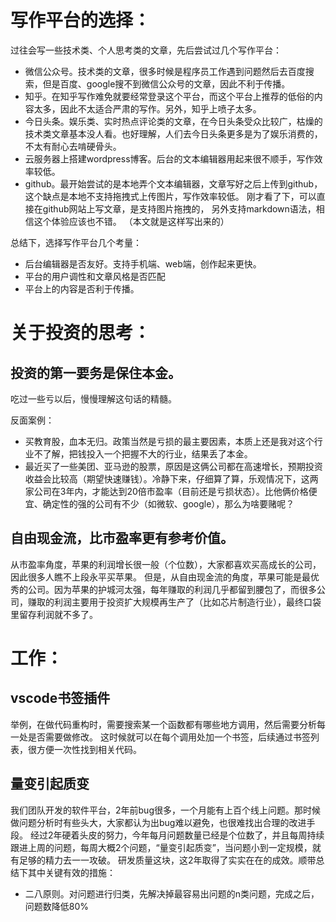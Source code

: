 # 写作平台的选择：

过往会写一些技术类、个人思考类的文章，先后尝试过几个写作平台：

- 微信公众号。技术类的文章，很多时候是程序员工作遇到问题然后去百度搜索，但是百度、google搜不到微信公众号的文章，因此不利于传播。
- 知乎。在知乎写作难免就要经常登录这个平台，而这个平台上推荐的低俗的内容太多，因此不太适合严肃的写作。另外，知乎上喷子太多。
- 今日头条。娱乐类、实时热点评论类的文章，在今日头条受众比较广，枯燥的技术类文章基本没人看。也好理解，人们去今日头条更多是为了娱乐消费的，不太有耐心去啃硬骨头。
- 云服务器上搭建wordpress博客。后台的文本编辑器用起来很不顺手，写作效率较低。
- github。最开始尝试的是本地弄个文本编辑器，文章写好之后上传到github，这个缺点是本地不支持拖拽式上传图片，写作效率较低。 刚才看了下，可以直接在github网站上写文章，是支持图片拖拽的，
另外支持markdown语法，相信这个体验应该也不错。 （本文就是这样写出来的）

总结下，选择写作平台几个考量：
- 后台编辑器是否友好。支持手机端、web端，创作起来更快。
- 平台的用户调性和文章风格是否匹配
- 平台上的内容是否利于传播。

# 关于投资的思考：
## 投资的第一要务是保住本金。
吃过一些亏以后，慢慢理解这句话的精髓。

反面案例：
- 买教育股，血本无归。政策当然是亏损的最主要因素，本质上还是我对这个行业不了解，把钱投入一个把握不大的行业，结果丢了本金。
- 最近买了一些美团、亚马逊的股票，原因是这俩公司都在高速增长，预期投资收益会比较高（期望快速赚钱）。冷静下来，仔细算了算，乐观情况下，这两家公司在3年内，才能达到20倍市盈率（目前还是亏损状态）。比他俩价格便宜、确定性的强的公司有不少（如微软、google），那么为啥要赌呢？

## 自由现金流，比市盈率更有参考价值。
从市盈率角度，苹果的利润增长很一般（个位数），大家都喜欢买高成长的公司，因此很多人瞧不上段永平买苹果。
但是，从自由现金流的角度，苹果可能是最优秀的公司。因为苹果的护城河太强，每年赚取的利润几乎都留到腰包了，而很多公司，赚取的利润主要用于投资扩大规模再生产了（比如芯片制造行业），最终口袋里留存利润就不多了。

# 工作：
## vscode书签插件
举例，在做代码重构时，需要搜索某一个函数都有哪些地方调用，然后需要分析每一处是否需要做修改。
这时候就可以在每个调用处加一个书签，后续通过书签列表，很方便一次性找到相关代码。

## 量变引起质变
我们团队开发的软件平台，2年前bug很多，一个月能有上百个线上问题。那时候做问题分析时有些头大，大家都认为出bug难以避免，也很难找出合理的改进手段。
经过2年硬着头皮的努力，今年每月问题数量已经是个位数了，并且每周持续跟进上周的问题，每周大概2个问题，“量变引起质变”，当问题小到一定规模，就有足够的精力去一一攻破。
研发质量这块，这2年取得了实实在在的成效。顺带总结下其中关键有效的措施：
- 二八原则。对问题进行归类，先解决掉最容易出问题的n类问题，完成之后，问题数降低80%



